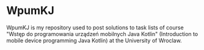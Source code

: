 # WpumKJ

WpumKJ is my repository used to post solutions to task lists of course "Wstęp do programowania urządzeń mobilnych Java Kotlin" (Introduction to mobile device programming Java Kotlin) at the University of Wroclaw.
